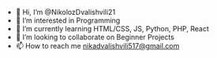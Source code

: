 - 👋 Hi, I’m @NikolozDvalishvili21
- 👀 I’m interested in Programming
- 🌱 I’m currently learning HTML/CSS, JS, Python, PHP, React
- 💞️ I’m looking to collaborate on Beginner Projects
- 📫 How to reach me nikadvalishvili517@gmail.com

<!---
NikolozDvalishvili21/NikolozDvalishvili21 is a ✨ special ✨ repository because its `README.md` (this file) appears on your GitHub profile.
You can click the Preview link to take a look at your changes.
--->
